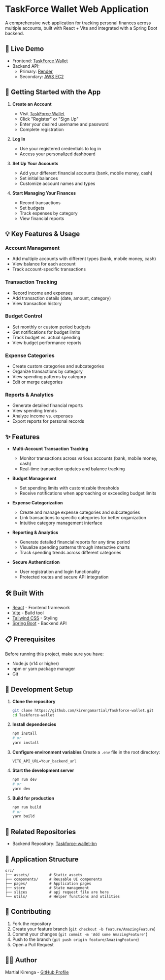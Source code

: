 # TaskForce Wallet Web Application

A comprehensive web application for tracking personal finances across multiple accounts, built with React + Vite and integrated with a Spring Boot backend.

## 🚀 Live Demo

- Frontend: [TaskForce Wallet](https://taskforce-wallet.vercel.app)
- Backend API:
  - Primary: [Render](https://wallet-jxd5.onrender.com)
  - Secondary: [AWS EC2](http://ec2-13-60-163-227.eu-north-1.compute.amazonaws.com)

## 🔑 Getting Started with the App

1. **Create an Account**
   - Visit [TaskForce Wallet](https://taskforce-wallet.vercel.app)
   - Click "Register" or "Sign Up"
   - Enter your desired username and password
   - Complete registration
2. **Log In**

   - Use your registered credentials to log in
   - Access your personalized dashboard

3. **Set Up Your Accounts**

   - Add your different financial accounts (bank, mobile money, cash)
   - Set initial balances
   - Customize account names and types

4. **Start Managing Your Finances**
   - Record transactions
   - Set budgets
   - Track expenses by category
   - View financial reports

## 💡 Key Features & Usage

### Account Management

- Add multiple accounts with different types (bank, mobile money, cash)
- View balance for each account
- Track account-specific transactions

### Transaction Tracking

- Record income and expenses
- Add transaction details (date, amount, category)
- View transaction history

### Budget Control

- Set monthly or custom period budgets
- Get notifications for budget limits
- Track budget vs. actual spending
- View budget performance reports

### Expense Categories

- Create custom categories and subcategories
- Organize transactions by category
- View spending patterns by category
- Edit or merge categories

### Reports & Analytics

- Generate detailed financial reports
- View spending trends
- Analyze income vs. expenses
- Export reports for personal records

## ✨ Features

- **Multi-Account Transaction Tracking**

  - Monitor transactions across various accounts (bank, mobile money, cash)
  - Real-time transaction updates and balance tracking

- **Budget Management**

  - Set spending limits with customizable thresholds
  - Receive notifications when approaching or exceeding budget limits

- **Expense Categorization**

  - Create and manage expense categories and subcategories
  - Link transactions to specific categories for better organization
  - Intuitive category management interface

- **Reporting & Analytics**

  - Generate detailed financial reports for any time period
  - Visualize spending patterns through interactive charts
  - Track spending trends across different categories

- **Secure Authentication**
  - User registration and login functionality
  - Protected routes and secure API integration

## 🛠️ Built With

- [React](https://reactjs.org/) - Frontend framework
- [Vite](https://vitejs.dev/) - Build tool
- [Tailwind CSS](https://tailwindcss.com/) - Styling
- [Spring Boot](https://spring.io/projects/spring-boot) - Backend API

## 📋 Prerequisites

Before running this project, make sure you have:

- Node.js (v14 or higher)
- npm or yarn package manager
- Git

## 🚀 Development Setup

1. **Clone the repository**

   ```bash
   git clone https://github.com/kirengamartial/Taskforce-wallet.git
   cd Taskforce-wallet
   ```

2. **Install dependencies**

   ```bash
   npm install
   # or
   yarn install
   ```

3. **Configure environment variables**
   Create a `.env` file in the root directory:

   ```env
   VITE_API_URL=Your_backend_url
   ```

4. **Start the development server**

   ```bash
   npm run dev
   # or
   yarn dev
   ```

5. **Build for production**
   ```bash
   npm run build
   # or
   yarn build
   ```

## 🔗 Related Repositories

- Backend Repository: [Taskforce-wallet-bn](https://github.com/kirengamartial/Taskforce-wallet-bn)

## 📱 Application Structure

```
src/
├── assets/         # Static assets
├── components/     # Reusable UI components
├── pages/          # Application pages
├── store           # State management
├── slices          # api request file are here
└── utils/          # Helper functions and utilities
```

## 🤝 Contributing

1. Fork the repository
2. Create your feature branch (`git checkout -b feature/AmazingFeature`)
3. Commit your changes (`git commit -m 'Add some AmazingFeature'`)
4. Push to the branch (`git push origin feature/AmazingFeature`)
5. Open a Pull Request

## 👨‍💻 Author

Martial Kirenga - [GitHub Profile](https://github.com/kirengamartial)
